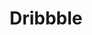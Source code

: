 ---
title: "Dribbble"
description: "Designs, mocks, prototypes, and more. Check out my Dribbble shots! The social media of the design world."
accent: "#EA4C89"
locationText: "dribbble/maxmckinney/"
icon: "../../assets/img/personal-projects/dribbble-max-project-icon.png"
seoImage: "../../assets/img/personal-projects/dribbble-max-project-icon.png"
sortDate: "2020-08-01"
projectType: "design"
postType: "personal-project"
externalLink: "https://dribbble.com/MadMaxMcKinney"
---